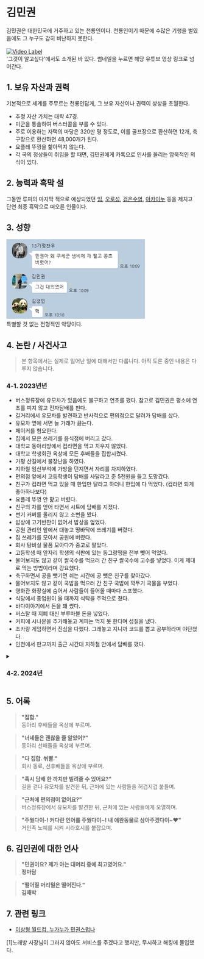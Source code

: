 # 김민권
김민권은 대한민국에 거주하고 있는 천룡인이다. 천룡인이기 때문에 수많은 기행을 벌였음에도 그 누구도 감히 비난하지 못한다. <br/>
<br/>
[![Video Label](http://img.youtube.com/vi/smSqDedymbQ/0.jpg)](https://youtu.be/smSqDedymbQ)<br/>
'그것이 알고싶다'에서도 소개된 바 있다. 썸네일을 누르면 해당 유튜브 영상 링크로 넘어간다.

## 1. 보유 자산과 권력
기본적으로 세계를 주무르는 천룡인답게, 그 보유 자산이나 권력이 상상을 초월한다.
- 추정 자산 가치는 대략 47경.
- 미군을 통솔하여 버스터콜을 부를 수 있다.
- 주로 이용하는 자택의 마당은 320만 평 정도로, 이를 골프장으로 환산하면 12개, 축구장으로 환산하면 48,000개가 된다.
- 요플레 뚜껑을 핥아먹지 않는다.
- 각 국의 정상들이 취임을 할 때면, 김민권에게 카톡으로 인사를 올리는 암묵적인 의식이 있다.

## 2. 능력과 흑막 설
그동안 루피의 마지막 적으로 예상되었던 [임](https://namu.wiki/w/%EC%9E%84(%EC%9B%90%ED%94%BC%EC%8A%A4)), [오로성](https://namu.wiki/w/%EC%98%A4%EB%A1%9C%EC%84%B1), [검은수염](ih.md), [아카이누](ys.md) 등을 제치고 단연 최종 흑막으로 떠오른 인물이다. 

## 3. 성향
![ex_screenshot](./image/김민권-구세군-대의.png)
<br/>
특별할 것 없는 전형적인 악당이다.

## 4. 논란 / 사건사고
> 본 항목에서는 실제로 일어난 일에 대해서만 다룹니다. 아직 토론 중인 내용은 다루지 않습니다.<br/>

### 4-1. 2023년년
- 버스정류장에 유모차가 있음에도 불구하고 연초를 폈다. 참고로 김민권은 평소에 연초를 피지 않고 전자담배를 핀다.
- 길거리에서 유모차를 발견하고 반사적으로 편의점으로 달려가 담배를 샀다.
- 유모차 옆에 서면 늘 가래가 끓는다.
- 페이커를 혐오한다.
- 집에서 모은 쓰레기를 음식점에 버리고 갔다.
- 대학교 동아리방에서 컵라면을 먹고 치우지 않았다.
- 대학교 학생회관 옥상에 모든 후배들을 집합시켰다.
- 가평 산길에서 불장난을 하였다.
- 지하철 임산부석에 가방을 던지면서 자리를 차지하였다.
- 편의점 앞에서 고등학생이 담배를 사달라고 준 5천원을 들고 도망갔다.
- 친구가 컵라면 먹고 있을 때 한입만 달라고 하더니 한입에 다 먹었다. (컵라면 되게 좋아하나보다)
- 요플레 뚜껑 안 핥고 버렸다.
- 친구의 차를 얻어 타면서 시트에 담배를 지졌다.
- 변기 커버를 올리지 않고 소변을 봤다.
- 밥상에 고기반찬이 없어서 밥상을 엎었다.
- 공원 관리인 앞에서 대놓고 땅바닥에 쓰레기를 버렸다.
- 집 쓰레기를 모아서 공원에 버렸다.
- 회사 탕비실 물품 모아다가 중고로 팔았다.
- 고등학생 때 앞자리 학생의 식판에 있는 동그랑땡을 전부 뺏어 먹었다.
- 물어보지도 않고 같이 쌀국수를 먹으러 간 친구 쌀국수에 고수를 넣었다. 이게 제대로 먹는 방법이라며 강요했다.
- 축구하면서 공을 뺏기면 쉬는 시간에 공 뺏은 친구를 찾아갔다.
- 물어보지도 않고 같이 국밥을 먹으러 간 친구 국밥에 깍두기 국물을 부었다.
- 영화관 화장실에 숨어서 사람들이 들어올 때마다 스포했다.
- 식당에서 종업원이 올 때까지 식탁을 주먹으로 쳤다.
- 바다이야기에서 돈을 꽤 썼다.
- 버스탈 때 지폐 대신 부루마블 돈을 넣었다.
- 커피에 시나몬을 추가해놓고 계피는 먹지 못 한다며 성질을 냈다.
- 조카랑 게임하면서 진심을 다했다. 그래놓고 지니까 코드를 뽑고 공부하라며 야단쳤다.
- 인천에서 판교까지 출근 시간대 지하철 안에서 담배를 폈다.

<details><summary><h3>4-2. 2024년</h3></summary>
  <ul>
    <li>맥북으로 노래방 기계를 해킹해서 자기 마음 대로 서비스를 추가했다.<sup><a href="#footnote001">[1]</a></sup></li>
    <li>문구점에서 하이테크를 훔치다 사장한테 맞았다.</li>
    <li><b>술집에서 술 먹고 계산할 때 자신이 미성년자라며 술집 사장을 협박했다.</b></li>
    <li>대한민국vs중국 축구는 중국을 응원했다.</li>
    <li><b>존경하는 인물 1위로 한치의 망설임없이 이완용을 뽑았다.</b></li>
  </ul>
</details>

## 5. 어록
> **"집합."**<br/>
> 동아리 후배들을 옥상에 부르며.<br/>

> **"너네들은 괜찮을 줄 알았어?"**<br/>
> 동아리 선배들을 옥상에 부르며.<br/>

> **"다 집합. 쒸빨."**<br/>
> 회사 동료, 선후배들을 옥상에 부르며.<br/>

> **"혹시 담배 한 까치만 빌려줄 수 있어요?"**<br/>
> 길을 걷다 유모차를 발견한 뒤, 근처에 있는 사람들을 허겁지겁 붙들며.<br/>

> **"근처에 편의점이 없어요?"**<br/>
> 버스정류장에서 유모차를 발견한 뒤, 근처에 있는 사람들에게 오열하며.<br/>

>**"주웠다이-! 커다란 인어를 주웠다이~! 내 애완동물로 삼아주겠다이~❤"**<br/>
>거인족 노예를 시켜 시라호시를 붙잡으며.

## 6. 김민권에 대한 언사
> **"민권이요? 제가 아는 대머리 중에 최고였어요."<br/>
> 정마담**<br/>

> **"떨어질 머리털은 떨어진다."<br/>
> 김재박**

## 7. 관련 링크
- [이상형 월드컵, 누가누가 민권스럽나](https://www.piku.co.kr/w/16INpn)

<footer>
  <p id="#footnote001">[1]노래방 사장님이 그러지 않아도 서비스를 주겠다고 했지만, 무시하고 해킹에 몰입했다.</p>
</footer>
